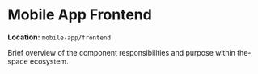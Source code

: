 # Mobile App Frontend

**Location:** `mobile-app/frontend`

Brief overview of the component responsibilities and purpose within the-space ecosystem.
